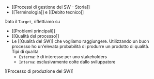 - [[Processi di gestione del SW - Storia]]
- [[Terminologia]] e [[Debito tecnico]]

Dato il `Target`, riflettiamo su
- [[Problemi principali]]
- [[Qualità del processo]]
- Le [[Qualità del SW]] che vogliamo raggiungere. 
	Utilizzando un buon processo ho un'elevata probabilità di produrre un prodotto di qualità. 
	Tipi di qualità
	- `Esterna`: è di interesse per uno stakeholders
	- `Interna`: esclusivamente colte dallo sviluppatore

[[Processo di produzione del SW]]
